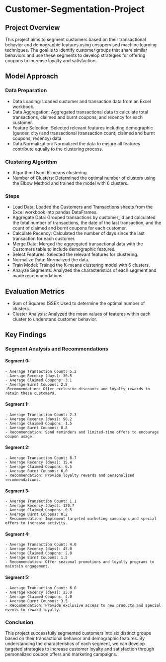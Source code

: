 # Customer-Segmentation-Project
## Project Overview
This project aims to segment customers based on their transactional behavior and demographic features using unsupervised machine learning techniques. The goal is to identify customer groups that share similar behaviors and use these segments to develop strategies for offering coupons to increase loyalty and satisfaction.

## Model Approach
### Data Preparation
- Data Loading: Loaded customer and transaction data from an Excel workbook.
- Data Aggregation: Aggregated transactional data to calculate total transactions, claimed and burnt coupons, and recency for each customer.
- Feature Selection: Selected relevant features including demographic (gender, city) and transactional (transaction count, claimed and burnt coupons, recency) data.
- Data Normalization: Normalized the data to ensure all features contribute equally to the clustering process.

### Clustering Algorithm
- Algorithm Used: K-means clustering.
- Number of Clusters: Determined the optimal number of clusters using the Elbow Method and trained the model with 6 clusters.

### Steps
- Load Data: Loaded the Customers and Transactions sheets from the Excel workbook into pandas DataFrames.
- Aggregate Data: Grouped transactions by customer_id and calculated the total number of transactions, the date of the last transaction, and the count of claimed and burnt coupons for each customer.
- Calculate Recency: Calculated the number of days since the last transaction for each customer.
- Merge Data: Merged the aggregated transactional data with the Customers table to include demographic features.
- Select Features: Selected the relevant features for clustering.
- Normalize Data: Normalized the data.
- Train Model: Trained the K-means clustering model with 6 clusters.
- Analyze Segments: Analyzed the characteristics of each segment and made recommendations.

## Evaluation Metrics
- Sum of Squares (SSE): Used to determine the optimal number of clusters.
- Cluster Analysis: Analyzed the mean values of features within each cluster to understand customer behavior.

## Key Findings
### Segment Analysis and Recommendations
#### Segment 0:
    - Average Transaction Count: 5.2
    - Average Recency (days): 30.5
    - Average Claimed Coupons: 3.1
    - Average Burnt Coupons: 2.8
    -Recommendation: Offer exclusive discounts and loyalty rewards to retain these customers.

#### Segment 1:
    - Average Transaction Count: 2.3
    - Average Recency (days): 90.2
    - Average Claimed Coupons: 1.5
    - Average Burnt Coupons: 0.8
    - Recommendation: Send reminders and limited-time offers to encourage coupon usage.

#### Segment 2:
    - Average Transaction Count: 8.7
    - Average Recency (days): 15.4
    - Average Claimed Coupons: 6.5
    - Average Burnt Coupons: 6.0
    - Recommendation: Provide loyalty rewards and personalized recommendations.

#### Segment 3:
    - Average Transaction Count: 1.1
    - Average Recency (days): 120.7
    - Average Claimed Coupons: 0.5
    - Average Burnt Coupons: 0.2
    - Recommendation: Implement targeted marketing campaigns and special offers to increase activity.

#### Segment 4:
    - Average Transaction Count: 4.0
    - Average Recency (days): 45.0
    - Average Claimed Coupons: 2.0
    - Average Burnt Coupons: 1.5
    - Recommendation: Offer seasonal promotions and loyalty programs to maintain engagement.

#### Segment 5:
    - Average Transaction Count: 6.0
    - Average Recency (days): 25.0
    - Average Claimed Coupons: 4.0
    - Average Burnt Coupons: 3.5
    - Recommendation: Provide exclusive access to new products and special events to reward loyalty.

### Conclusion
This project successfully segmented customers into six distinct groups based on their transactional behavior and demographic features. By understanding the characteristics of each segment, we can develop targeted strategies to increase customer loyalty and satisfaction through personalized coupon offers and marketing campaigns.
